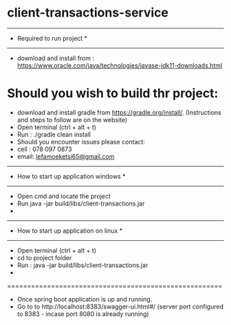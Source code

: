 # client-transactions-service
***************************
* Required to run project *
***************************
- download and install from : https://www.oracle.com/java/technologies/javase-jdk11-downloads.html


Should you wish to build thr project: 
====================================

- download and install gradle from https://gradle.org/install/. (Instructions and steps to follow are on the website)
- Open terminal (ctrl + alt + t)
- Run : ./gradle clean install 
- Should you encounter issues please contact:
- cell : 078 097 0873
- email: lefamoeketsi65@gmail.com

***************************************
* How to start up application windows * 
***************************************

- Open cmd and locate the project
- Run java -jar build/libs/client-transactions.jar 
- 
****************************************
* How to start up application on linux *
****************************************

- Open terminal (ctrl + alt + t)
- cd to project folder
- Run : java -jar build/libs/client-transactions.jar 
- 
======================================================

- Once spring boot application is up and running.
- Go to to http://localhost:8383/swagger-ui.html#/ (server port configured to 8383 - incase port 8080 is already running)
